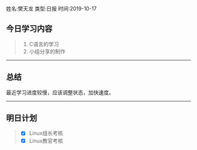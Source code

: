 姓名:樊天龙
类型:日报
时间:2019-10-17

## 今日学习内容 ##
> 1. C语言的学习
> 2. 小组分享的制作
* * *
## 总结 ##
最近学习进度较慢，应该调整状态，加快速度。
* * *
## 明日计划 ##
> - [x] Linux组长考核
> - [x] Linux教官考核